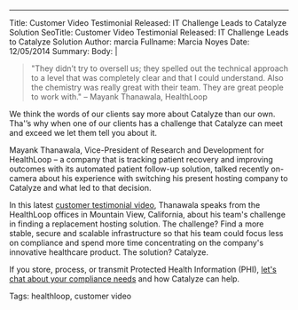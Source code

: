 ---
Title: Customer Video Testimonial Released: IT Challenge Leads to Catalyze Solution
SeoTitle: Customer Video Testimonial Released: IT Challenge Leads to Catalyze Solution
Author: marcia
Fullname: Marcia Noyes
Date: 12/05/2014
Summary: 
Body: |
>"They didn’t try to oversell us; they spelled out the technical approach to a level that was completely clear and that I could understand. Also the chemistry was really great with their team. They are great people to work with." – Mayank Thanawala, HealthLoop

We think the words of our clients say more about Catalyze than our own. Tha'’s why when one of our clients has a challenge that Catalyze can meet and exceed we let them tell you about it.

Mayank Thanawala, Vice-President of Research and Development for HealthLoop – a company that is tracking patient recovery and improving outcomes with its automated patient follow-up solution, talked recently on-camera about his experience with switching his present hosting company to Catalyze and what led to that decision.

In this latest [customer testimonial video](https://catalyze.io/proof), Thanawala speaks from the HealthLoop offices in Mountain View, California, about his team's challenge in finding a replacement hosting solution. The challenge? Find a more stable, secure and scalable infrastructure so that his team could focus less on compliance and spend more time concentrating on the company's innovative healthcare product. The solution? Catalyze.

If you store, process, or transmit Protected Health Information (PHI), [let's chat about your compliance needs](https://catalyze.io/compliance) and how Catalyze can help.

Tags: healthloop, customer video
